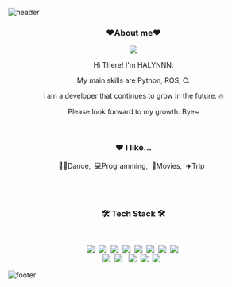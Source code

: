 ![header](https://capsule-render.vercel.app/api?type=waving&color=auto&height=200&section=header&text=HI%20I'M%20HALYNNNNNN%20&fontSize=50&animation=twinkling&text-color=black)

<h3 align="center"><b>❤️About me❤️</b></h3>
<p align="center"><a href="https://www.notion.so/Hi-I-m-HALYNN-97fa993d347d49a38481e60a0cbccea9?pvs=4" target="_blank"><img src="https://img.shields.io/badge/NOTION-000000?style=flat&logo=GitHub Sponsors&logoColor=white"/></a></p>

<p align="center">Hi There! I'm HALYNNN.</p>
<p align="center"> My main skills are Python, ROS, C.</p>
<p align="center">I am a developer that continues to grow in the future. 🔥</p>
<p align="center">Please look forward to my growth. Bye~</p>

<br>

<h3 align="center">❤️ I like...</h3>
<p align="center">💃🏻Dance,&nbsp;&nbsp;💻Programming,&nbsp;&nbsp;🎥Movies,&nbsp;&nbsp;✈️Trip&nbsp;&nbsp;</p>

<br>
<br>

<h3 align="center"><b>🛠 Tech Stack 🛠</b></h3>
</br>
<p align="center">
<img src="https://img.shields.io/badge/ROS-22314E?style=flat-square&logo=ROS&logoColor=white"/></a>&nbsp 
<img src="https://img.shields.io/badge/Python-blue?style=flat-square&logo=Python&logoColor=white"/></a>&nbsp 
<img src="https://img.shields.io/badge/C-AFEEEE?style=flat-square&logo=C&logoColor=white"/></a>&nbsp 
<img src="https://img.shields.io/badge/Arduino-00878F?style=flat-square&logo=Arduino&logoColor=white"/></a>&nbsp 
<img src="https://img.shields.io/badge/MySQL-4479A1?style=flat-square&logo=MySQL&logoColor=white"/></a>&nbsp 
<img src="https://img.shields.io/badge/DBeaver-382923?style=flat-square&logo=DBeaver&logoColor=white"/></a>&nbsp 
<img src="https://img.shields.io/badge/AmazonRDS-527FFF?style=flat-square&logo=AmazonRDS&logoColor=white"/></a>&nbsp 
<img src="https://img.shields.io/badge/PYQT-41CD52?style=flat-square&logo=QT&logoColor=white"/></a>&nbsp 
</br>
<img src="https://img.shields.io/badge/Atlassian-0052CC?style=flat-square&logo=atlassian&logoColor=white"/></a>&nbsp
<img src="https://img.shields.io/badge/Jira-0052CC?style=flat-square&logo=Jira&logoColor=white"/></a> &nbsp
<img src="https://img.shields.io/badge/git-F05032?style=flat-square&logo=Git&logoColor=white"/></a>&nbsp
<img src="https://img.shields.io/badge/Github-181717?style=flat-square&logo=Github&logoColor=white"/></a>&nbsp 
<img src="https://img.shields.io/badge/Slack-4A154B?style=flat-square&logo=Slack&logoColor=white"/></a> &nbsp


![footer](https://capsule-render.vercel.app/api?type=waving&color=auto&height=100&section=footer)

